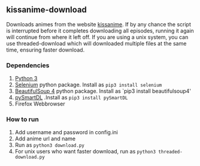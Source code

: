 ## kissanime-download
Downloads animes from the website [kissanime](http://kissanime.to). If by any chance the script is interrupted before it completes downloading all episodes, running it again will continue from where it left off.
If you are using a unix system, you can use threaded-download which will downloaded multiple files at the same time, ensuring faster download.

### Dependencies
1. [Python 3](https://www.python.org/)
2. [Selenium](https://pypi.python.org/pypi/selenium) python package. Install as `pip3 install selenium`
3. [BeautifulSoup 4](https://www.crummy.com/software/BeautifulSoup/) python package. Install as `pip3 install beautifulsoup4'
4. [pySmartDL](https://pypi.python.org/pypi/pySmartDL/) .Install as `pip3 install pySmartDL`
5. Firefox Webbrowser

### How to run
1. Add username and password in config.ini
2. Add anime url and name
3. Run as `python3 download.py`
4. For unix users who want faster download, run as `python3 threaded-download.py`